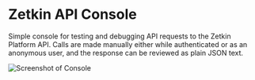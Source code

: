 # Zetkin API Console
Simple console for testing and debugging API requests to the Zetkin Platform API. Calls are made manually either while authenticated or as an anonymous user, and the response can be reviewed as plain JSON text.

![Screenshot of Console](https://cloud.githubusercontent.com/assets/550212/7105414/07a86264-e117-11e4-8651-e79712bfe485.png)
